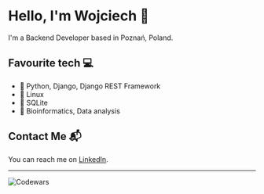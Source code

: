 # Hello, I'm Wojciech  👋

I'm a Backend Developer based in Poznań, Poland.

## Favourite tech 💻
* 🐍 Python, Django, Django REST Framework
* 🐧 Linux
* 💾 SQLite
* 🧬 Bioinformatics, Data analysis

## Contact Me 📬
You can reach me on [LinkedIn](https://linkedin.com/in/wojciech-dobrychlop/).


<hr>

![Codewars](https://github.r2v.ch/codewars?user=WojDob&hide_clan=true&theme=solarized_light&top_languages=true)
